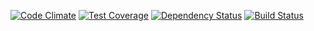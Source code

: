 [![Code Climate](https://codeclimate.com/github/peaflaor/hyperspace/badges/gpa.svg)](https://codeclimate.com/github/peaflaor/hyperspace) [![Test Coverage](https://codeclimate.com/github/peaflaor/hyperspace/badges/coverage.svg)](https://codeclimate.com/github/peaflaor/hyperspace/coverage)
[![Dependency Status](https://gemnasium.com/badges/github.com/peaflaor/hyperspace.svg)](https://gemnasium.com/github.com/peaflaor/hyperspace)
[![Build Status](https://travis-ci.org/peaflaor/hyperspace.svg?branch=master)](https://travis-ci.org/peaflaor/hyperspace)
